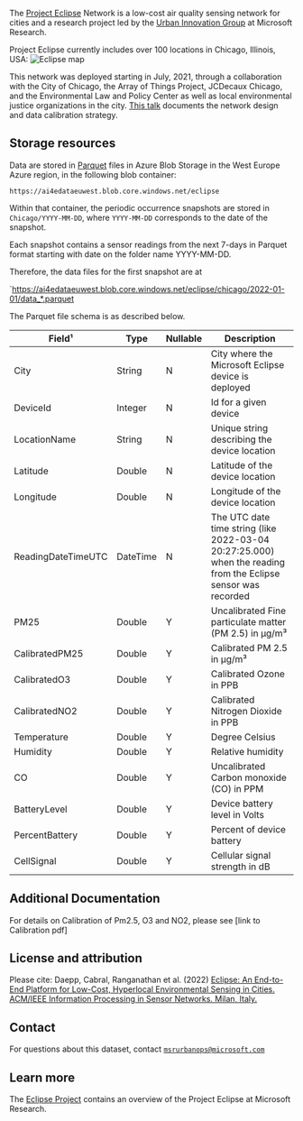 The [Project Eclipse](https://www.microsoft.com/en-us/research/project/project-eclipse/) Network is a low-cost air quality sensing network for cities and a research project led by the [Urban Innovation Group]( https://www.microsoft.com/en-us/research/urban-innovation-research/) at Microsoft Research.

Project Eclipse currently includes over 100 locations in Chicago, Illinois, USA: ![Eclipse map](chicago.png)

This network was deployed starting in July, 2021, through a collaboration with the City of Chicago, the Array of Things Project, JCDecaux Chicago, and the Environmental Law and Policy Center as well as local environmental justice organizations in the city. [This talk]( https://www.microsoft.com/en-us/research/video/technology-demo-project-eclipse-hyperlocal-air-quality-monitoring-for-cities/) documents the network design and data calibration strategy.

## Storage resources

Data are stored in [Parquet](https://parquet.apache.org/) files in Azure Blob Storage in the West Europe Azure region, in the following blob container:

`https://ai4edataeuwest.blob.core.windows.net/eclipse`

Within that container, the periodic occurrence snapshots are stored in `Chicago/YYYY-MM-DD`, where `YYYY-MM-DD` corresponds to the date of the snapshot.

Each snapshot contains a sensor readings from the next 7-days in Parquet format starting with date on the folder name YYYY-MM-DD.

Therefore, the data files for the first snapshot are at

`https://ai4edataeuwest.blob.core.windows.net/eclipse/chicago/2022-01-01/data_*.parquet

The Parquet file schema is as described below. 

|              Field¹              |     Type      | Nullable | Description                   |
|----------------------------------|---------------|----------|-------------------------------|
| City                             | String        | N        | City where the Microsoft Eclipse device is deployed |
| DeviceId                         | Integer       | N        | Id for a given device |
| LocationName                     | String        | N        | Unique string describing the device location |
| Latitude                         | Double        | N        | Latitude of the device location|
| Longitude                        | Double        | N        | Longitude of the device location|
| ReadingDateTimeUTC               | DateTime      | N        | The UTC date time string (like 2022-03-04 20:27:25.000) when the reading from the Eclipse sensor was recorded |
| PM25                             | Double        | Y        | Uncalibrated Fine particulate matter (PM 2.5) in µg/m³ |
| CalibratedPM25                   | Double        | Y        | Calibrated PM 2.5 in µg/m³ |
| CalibratedO3                     | Double        | Y        | Calibrated Ozone in PPB |
| CalibratedNO2                    | Double        | Y        | Calibrated Nitrogen Dioxide in PPB |
| Temperature                      | Double        | Y        | Degree Celsius |
| Humidity                         | Double        | Y        | Relative humidity |
| CO                               | Double        | Y        | Uncalibrated Carbon monoxide (CO) in PPM |
| BatteryLevel                     | Double        | Y        | Device battery level in Volts|
| PercentBattery                   | Double        | Y        | Percent of device battery|
| CellSignal                       | Double        | Y        | Cellular signal strength in dB |

## Additional Documentation
For details on Calibration of Pm2.5, O3 and NO2, please see
[link to Calibration pdf]

## License and attribution
Please cite: Daepp, Cabral, Ranganathan et al. (2022) [Eclipse: An End-to-End Platform for Low-Cost, Hyperlocal Environmental Sensing in Cities. ACM/IEEE Information Processing in Sensor Networks. Milan, Italy.](https://www.microsoft.com/en-us/research/uploads/prod/2022/05/ACM_2022-IPSN_FINAL_Eclipse.pdf)

## Contact

For questions about this dataset, contact [`msrurbanops@microsoft.com`](mailto:msrurbanops@microsoft.com?subject=eclipse%20question) 


## Learn more

The [Eclipse Project](https://www.microsoft.com/en-us/research/urban-innovation-research/) contains an overview of the Project Eclipse at Microsoft Research.

